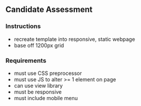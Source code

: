 ## Candidate Assessment

### Instructions
+ recreate template into responsive, static webpage
+ base off 1200px grid

### Requirements
+ must use CSS preprocessor
+ must use JS to alter  >= 1 element on page
+ can use view library
+ must be responsive
+ must include mobile menu
